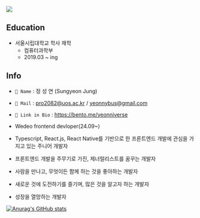 <img src="https://capsule-render.vercel.app/api?type=soft&color=66D7D1&height=200&section=header&text=hello,yeonniverse&fontSize=33" />

## Education
- 서울시립대학교 학사 재학
  - 컴퓨터과학부
  - 2019.03 ~ ing


## Info
- `🐣 Name` : 정 성 연 (Sungyeon Jung)
- `📧 Mail` : pro2082@uos.ac.kr / yeonnybus@gmail.com
- `🔗 Link in Bio` : https://bento.me/yeonniverse
- Wedeo frontend devloper(24.09~)



-	Typescript, React.js, React Native를 기반으로 한 프론트엔드 개발에 관심을 가지고 있는 주니어 개발자
-	프론트엔드 개발을 주무기로 가진, 제너럴리스트를 꿈꾸는 개발자
-	사람을 만나고, 무엇이든 함께 하는 것을 좋아하는 개발자
-	새로운 것에 도전하기를 즐기며, 많은 것을 알고자 하는 개발자
-	성장을 열망하는 개발자

[![Anurag's GitHub stats](https://github-readme-stats.vercel.app/api?username=yeonnybus)](https://github.com/anuraghazra/github-readme-stats)

<!--
**yeonnybus/yeonnybus** is a ✨ _special_ ✨ repository because its `README.md` (this file) appears on your GitHub profile.

Here are some ideas to get you started:

- 🔭 I’m currently working on ...
- 🌱 I’m currently learning ...
- 👯 I’m looking to collaborate on ...
- 🤔 I’m looking for help with ...
- 💬 Ask me about ...
- 📫 How to reach me: ...
- 😄 Pronouns: ...
- ⚡ Fun fact: ...
-->
